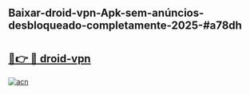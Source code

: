 ## Baixar-droid-vpn-Apk-sem-anúncios-desbloqueado-completamente-2025-#a78dh

# <h2><a href="https://ainizakaria.my?title=droid-vpn&ref=20M">🔗👉 🔴 droid-vpn</a></h2>

[![acn](https://github.com/user-attachments/assets/0f9c940e-d8b0-45ae-aac7-cd30a18b3e1c)](https://ainizakaria.my?title=droid-vpn&ref=20M)


